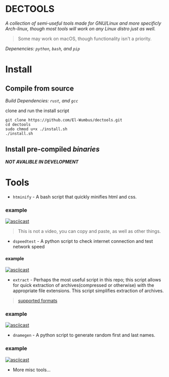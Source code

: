 
DECTOOLS
==========

*A collection of semi-useful tools made for GNU/Linux and more specificly Arch-linux, though most tools will work on any Linux distro just as well.*

> Some may work on macOS, though functionality isn't a priority.

*Depenencies: `python`, `bash`, and `pip`*

# Install

## Compile from source

*Build Dependencies: `rust`, and `gcc`*

clone and run the install script

```shell
git clone https://github.com/El-Wumbus/dectools.git
cd dectools
sudo chmod u+x ./install.sh
./install.sh
```

## Install pre-compiled *binaries*

***NOT AVALIBLE IN DEVELOPMENT***

# Tools

- `htminify` - A bash script that quickly minifies html and css.

### example

[![asciicast](https://asciinema.org/a/UrK0zTDwZeVA0qfpDdijE8a1A.svg)](https://asciinema.org/a/UrK0zTDwZeVA0qfpDdijE8a1A)
> This is not a video, you can copy and paste, as well as other things.

- `dspeedtest` - A python script to check internet connection and test network speed

#### example

[![asciicast](https://asciinema.org/a/473974.svg)](https://asciinema.org/a/473974)

- `extract` - Perhaps the most useful script in this repo; this script allows for quick extraction of archives(compressed or otherwise) with the appropriate file extensions. This script simplifies extraction of archives.

> [supported formats](https://github.com/El-Wumbus/dectools/blob/development/Docs/ExtractSupportedFileTypes.md)

### example

[![asciicast](https://asciinema.org/a/dL4Nlw3IoVAOtAms38o5uezMR.svg)](https://asciinema.org/a/dL4Nlw3IoVAOtAms38o5uezMR)

- `dnamegen` - A python script to generate random first and last names.

### example

[![asciicast](https://asciinema.org/a/473926.svg)](https://asciinema.org/a/473926)

- More misc tools...  
